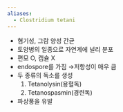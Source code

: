 ```yaml
---
aliases:
  - Clostridium tetani
---
```

- 혐기성, 그람 양성 간균
- 토양병의 일종으로 자연계에 널리 분포
- 편모 O, 캡슐 X
- endospore를 가짐 →저항성이 매우 큼
- 두 종류의 독소를 생성
	1) Tetanolysin(용혈독)
	2) Tetanospasmin(경련독)
- 파상풍을 유발